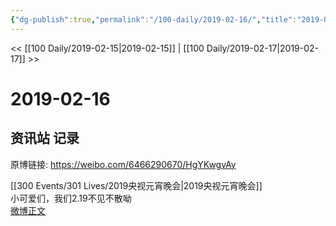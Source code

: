 ```yaml
---
{"dg-publish":true,"permalink":"/100-daily/2019-02-16/","title":"2019-02-16"}
---
```



<< [[100 Daily/2019-02-15\|2019-02-15]] | [[100 Daily/2019-02-17\|2019-02-17]] >>

# 2019-02-16

## 资讯站 记录

原博链接: https://weibo.com/6466290670/HgYKwgvAy

[[300 Events/301 Lives/2019央视元宵晚会\|2019央视元宵晚会]]  
小可爱们，我们2.19不见不散呦  
[微博正文](https://weibo.com/detail/4340443699628096)
